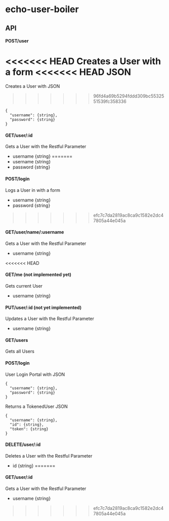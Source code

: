 # echo-user-boiler
## API

#### POST/user
<<<<<<< HEAD
Creates a User with a form
<<<<<<< HEAD
JSON
=======
Creates a User with JSON
>>>>>>> 96fd4a69b5294fddd309bc5532551539fc358336
```
{
  "username": {string},
  "password": {string}
}
```

#### GET/user/:id
Gets a User with the Restful Parameter
+ username {string}
=======
+ username {string}
+ password {string}

#### POST/login
Logs a User in with a form
+ username {string}
+ password {string}
>>>>>>> efc7c7da2819ac8ca9c1582e2dc47805a44e045a

#### GET/user/name/:username
Gets a User with the Restful Parameter
+ username {string}

<<<<<<< HEAD
#### GET/me (not implemented yet)
Gets current User
+ username {string}

#### PUT/user/:id (not yet implemented)
Updates a User with the Restful Parameter
+ username {string}

#### GET/users
Gets all Users

#### POST/login
User Login Portal with JSON
```
{
  "username": {string},
  "password": {string}
}
```
Returns a TokenedUser JSON
```
{
  "username": {string},
  "id": {string},
  "token": {string}
}
```

#### DELETE/user/:id
Deletes a User with the Restful Parameter
+ id {string}
=======

#### GET/user/:id
Gets a User with the Restful Parameter
+ username {string}
>>>>>>> efc7c7da2819ac8ca9c1582e2dc47805a44e045a
